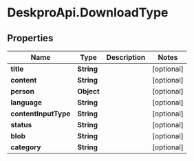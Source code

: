 # DeskproApi.DownloadType

## Properties
Name | Type | Description | Notes
------------ | ------------- | ------------- | -------------
**title** | **String** |  | [optional] 
**content** | **String** |  | [optional] 
**person** | **Object** |  | [optional] 
**language** | **String** |  | [optional] 
**contentInputType** | **String** |  | [optional] 
**status** | **String** |  | [optional] 
**blob** | **String** |  | [optional] 
**category** | **String** |  | [optional] 


